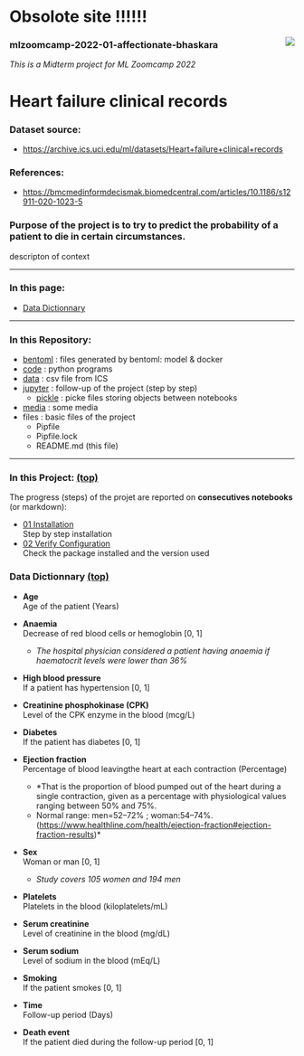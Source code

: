 


<h1> Obsolote site !!!!!! </h1>




<img align="right" src="media/heart.png">

### mlzoomcamp-2022-01-affectionate-bhaskara    
*This is a Midterm project for ML Zoomcamp 2022*

# Heart failure clinical records

### Dataset source: 
- https://archive.ics.uci.edu/ml/datasets/Heart+failure+clinical+records 

### References:
- https://bmcmedinformdecismak.biomedcentral.com/articles/10.1186/s12911-020-1023-5

### Purpose of the project is to try to predict the probability of a patient to die in certain circumstances.

descripton of context

<hr>

### In this page:
- [Data Dictionnary](#data-dictionnary)

<hr>      

### In this Repository:
- [bentoml](/bentoml/) : files generated by bentoml: model & docker
- [code](/code/) : python programs
- [data](/data/) : csv file from ICS
- [jupyter](/jupyter/) : follow-up of the project (step by step)
    - [pickle](/jupyter/pickle/) : picke files storing objects between notebooks
- [media](/media/) : some media
- files : basic files of the project
    - Pipfile
    - Pipfile.lock 
    - README.md (this file)


<hr>

### In this Project: [(top)](#heart-failure-clinical-records)
<p>The progress (steps) of the projet are reported on <b>consecutives notebooks</b> (or markdown):


- [01 Installation](/jupyter/01%20installation.md)    
    Step by step installation
- [02 Verify Configuration](/jupyter/02%20Verify%20Configuration.ipynb)    
    Check the package installed and the version used

### Data Dictionnary [(top)](#heart-failure-clinical-records)

- **Age**     	
Age of the patient (Years)

- **Anaemia**  
Decrease of red blood cells or hemoglobin [0, 1] 
   - *The hospital physician considered a patient having anaemia if haematocrit levels were lower than 36%*

- **High blood pressure**  	
If a patient has hypertension [0, 1]	

- **Creatinine phosphokinase (CPK)**  
Level of the CPK enzyme in the blood (mcg/L)
	 	 	 
- **Diabetes**  	
If the patient has diabetes	[0, 1]

- **Ejection fraction**  	
Percentage of blood leavingthe heart at each contraction (Percentage)
    - *That is the proportion of blood pumped out of the heart during a single contraction, given as a percentage with physiological values ranging between 50% and 75%.
    - Normal range: men=52–72% ; woman:54–74%. (https://www.healthline.com/health/ejection-fraction#ejection-fraction-results)* 

- **Sex**  
Woman or man [0, 1]
    - *Study covers 105 women and 194 men*

- **Platelets**  
Platelets in the blood (kiloplatelets/mL)

- **Serum creatinine**  	
Level of creatinine in the blood (mg/dL)	

- **Serum sodium**  	
Level of sodium in the blood (mEq/L)  

- **Smoking**  
If the patient smokes [0, 1]	

- **Time**  	
Follow-up period (Days)   

- **Death event**  
If the patient died during the follow-up period	[0, 1]



